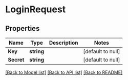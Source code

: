 # LoginRequest

## Properties
Name | Type | Description | Notes
------------ | ------------- | ------------- | -------------
**Key** | **string** |  | [default to null]
**Secret** | **string** |  | [default to null]

[[Back to Model list]](../README.md#documentation-for-models) [[Back to API list]](../README.md#documentation-for-api-endpoints) [[Back to README]](../README.md)


